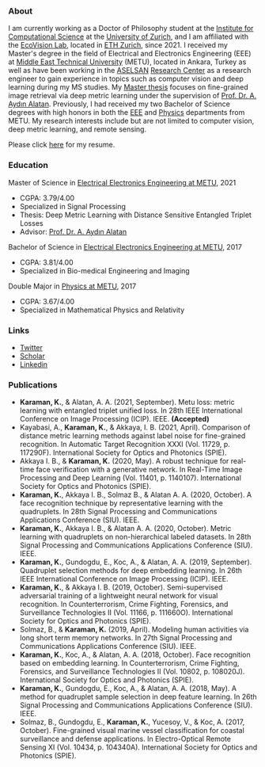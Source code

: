 ### About
I am currently working as a Doctor of Philosophy student at the [Institute for Computational Science](https://www.ics.uzh.ch/en/) at the [University of Zurich](https://www.uzh.ch/en.html), and I am affiliated with the [EcoVision Lab](https://prs.igp.ethz.ch/ecovision.html), located in [ETH Zurich](https://ethz.ch/en.html), since 2021. I received my Master's degree in the field of Electrical and Electronics Engineering (EEE) at [Middle East Technical University](https://www.metu.edu.tr/) (METU), located in Ankara, Turkey as well as have been working in the [ASELSAN](https://www.aselsan.com.tr/) [Research Center](https://www.youtube.com/watch?v=PSfxlxbzGqc&ab_channel=AselsanTV) as a research engineer to gain experience in topics such as computer vision and deep learning during my MS studies. My [Master thesis](https://open.metu.edu.tr/handle/11511/89584) focuses on fine-grained image retrieval via deep metric learning under the supervision of [Prof. Dr. A. Aydın Alatan](https://eee.metu.edu.tr/personel/aydin-alatan). Previously, I had received my two Bachelor of Science degrees with high honors in both the [EEE](http://eee.metu.edu.tr/) and [Physics](http://www.physics.metu.edu.tr/) departments from METU. My research interests include but are not limited to computer vision, deep metric learning, and remote sensing.

Please click [here](./Kaan_Karaman_CV.pdf) for my resume.

### Education
Master of Science in [Electrical Electronics Engineering at METU](http://eee.metu.edu.tr/), 2021
- CGPA: 3.79/4.00
- Specialized in Signal Processing 
- Thesis: Deep Metric Learning with Distance Sensitive Entangled Triplet Losses
- Advisor: [Prof. Dr. A. Aydın Alatan](https://eee.metu.edu.tr/personel/aydin-alatan)

Bachelor of Science in [Electrical Electronics Engineering at METU](http://eee.metu.edu.tr/), 2017
- CGPA: 3.81/4.00
- Specialized in Bio-medical Engineering and Imaging

Double Major in [Physics at METU](http://www.physics.metu.edu.tr/), 2017
- CGPA: 3.67/4.00
- Specialized in Mathematical Physics and Relativity

### Links
- [Twitter](https://twitter.com/_KaanKaraman)
- [Scholar](https://scholar.google.com.tr/citations?user=YRAqNuMAAAAJ&hl=en)
- [Linkedin](https://www.linkedin.com/in/kaan-karaman/)

### Publications
- **Karaman, K.**, & Alatan, A. A. (2021, September). Metu loss: metric learning with entangled triplet unified loss. In 28th IEEE International Conference on Image Processing (ICIP). IEEE. **(Accepted)**
- Kayabasi, A., **Karaman, K.**, & Akkaya, I. B. (2021, April). Comparison of distance metric learning methods against label noise for fine-grained recognition. In Automatic Target Recognition XXXI (Vol. 11729, p. 117290F). International Society for Optics and Photonics (SPIE).
- Akkaya I. B., & **Karaman, K.** (2020, May). A robust technique for real-time face verification with a generative network. In Real-Time Image Processing and Deep Learning (Vol. 11401, p. 1140107). International Society for Optics and Photonics (SPIE). 
- **Karaman, K.**, Akkaya I. B., Solmaz B., & Alatan A. A. (2020, October). A face recognition technique by representative learning with the quadruplets. In 28th Signal Processing and Communications Applications Conference (SIU). IEEE.
- **Karaman, K.**, Akkaya I. B., & Alatan A. A. (2020, October). Metric learning with quadruplets on non-hierarchical labeled datasets. In 28th Signal Processing and Communications Applications Conference (SIU). IEEE. 
- **Karaman, K.**, Gundogdu, E., Koc, A., & Alatan, A. A. (2019, September). Quadruplet selection methods for deep embedding learning. In 26th IEEE International Conference on Image Processing (ICIP). IEEE. 
- **Karaman, K.**, & Akkaya I. B. (2019, October). Semi-supervised adversarial training of a lightweight neural network for visual recognition. In Counterterrorism, Crime Fighting, Forensics, and Surveillance Technologies II (Vol. 11166, p. 111660O). International Society for Optics and Photonics (SPIE). 
- Solmaz, B., & **Karaman, K.** (2019, April). Modeling human activities via long short term memory networks. In 27th Signal Processing and Communications Applications Conference (SIU). IEEE. 
- **Karaman, K.**, Koc, A., & Alatan, A. A. (2018, October). Face recognition based on embedding learning. In Counterterrorism, Crime Fighting, Forensics, and Surveillance Technologies II (Vol. 10802, p. 108020J). International Society for Optics and Photonics (SPIE). 
- **Karaman, K.**, Gundogdu, E., Koc, A., & Alatan, A. A. (2018, May). A method for quadruplet sample selection in deep feature learning. In 26th Signal Processing and Communications Applications Conference (SIU). IEEE. 
- Solmaz, B., Gundogdu, E., **Karaman, K.**, Yucesoy, V., & Koc, A. (2017, October). Fine-grained visual marine vessel classification for coastal surveillance and defense applications. In Electro-Optical Remote Sensing XI (Vol. 10434, p. 104340A). International Society for Optics and Photonics (SPIE). 

